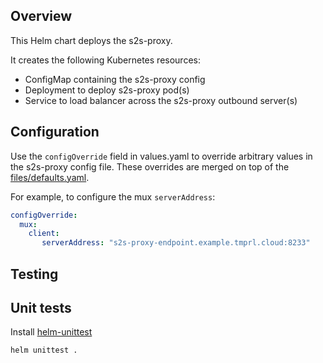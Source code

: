 Overview
--------

This Helm chart deploys the s2s-proxy.

It creates the following Kubernetes resources:

* ConfigMap containing the s2s-proxy config
* Deployment to deploy s2s-proxy pod(s)
* Service to load balancer across the s2s-proxy outbound server(s)


Configuration
-------------

Use the `configOverride` field in values.yaml to override arbitrary values in the s2s-proxy config file. These overrides are merged on top of the
[files/defaults.yaml](/charts/s2s-proxy/files/default.yaml).

For example, to configure the mux `serverAddress`:

```yaml
configOverride:
  mux:
    client:
       serverAddress: "s2s-proxy-endpoint.example.tmprl.cloud:8233"
```

Testing
-------

## Unit tests

Install [helm-unittest](https://github.com/helm-unittest/helm-unittest)

```
helm unittest .
```
